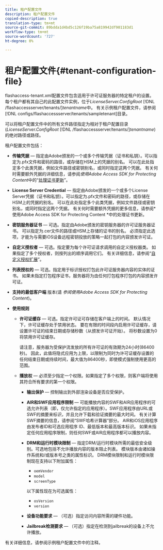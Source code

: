 ```yaml
---
title: 租户配置文件
description: 租户配置文件
copied-description: true
translation-type: tm+mt
source-git-commit: 89bdda1d4bd5c126f19ba75a819942df901183d1
workflow-type: tm+mt
source-wordcount: '727'
ht-degree: 0%

---
```



# 租户配置文件{#tenant-configuration-file}

flashaccess-tenant.xml配置文件包含适用于许可证服务器的特定租户的设置。 每个租户都有其自己的此配置文件实例，位于&#x200B;*LicenseServer.ConfigRoot* [!DNL /flashaccessserver/tenants/]*tenantname*&#x200B;中。 有关示例租户配置文件，请参阅[!DNL configs/flashaccessserver/tenants/sampletenant]目录。

可以将租户配置文件中的所有文件路径指定为相对于租户配置目录(*LicenseServer.ConfigRoot* [!DNL /flashaccessserver/tenants/]*tenantname*)的绝对路径或路径。

租户配置文件包括：

* **传输凭据**  — 指定由Adobe颁发的一个或多个传输凭据（证书和私钥）。可以指定为.pfx文件和密码的路径，或存储在HSM上的凭据的别名。 可以在此处指定多个此类凭据，例如文件路径或密钥别名，或同时指定这两个凭据。 有关何时需要额外凭据的详细信息，请参阅&#x200B;*使用Adobe Access SDK for Protecting Content*&#x200B;中的“[处理证书更新](../../aaxs-protecting-content/content-implementing-the-license-server/content-handling-cert-updates.md)”。
* **License Server Credential**  — 指定由Adobe颁发的一个或多个License Server凭据（证书和私钥）。可以指定为.pfx文件和密码的路径，或存储在HSM上的凭据的别名。 可以在此处指定多个此类凭据，例如文件路径或密钥别名，或同时指定这两个凭据。 有关何时需要额外凭据的更多信息，请参阅*使用Adobe Access SDK for Protecting Content *中的处理证书更新。
* **密钥服务器证书**  — 可选。指定由Adobe颁发的密钥服务器的许可证服务器证书。 可以指定为.cer文件的路径或HSM上存储的证书的别名。 必须指定此选项，才能为与需要iOS设备远程密钥投放的策略一起打包的内容颁发许可证。
* **自定义授权者**  — 可选。指定要为每个许可证请求调用的自定义授权器类。 如果指定了多个授权者，则按列出的顺序调用它们。 有关详细信息，请参阅“[自定义授权扩展](../../aaxs-protected-streaming/custom-authorization-extensions.md)”。
* **列表授权的**  — 可选。指定用于标识授权打包此许可证服务器内容的实体的证书。 如果未指定打包程序证书，服务器将为由任何打包程序打包的内容颁发许可证。
* **支持的最低客户端** 版本(请 *参阅使用Adobe Access SDK for Protecting Content*)。
* **使用规则**

   * **许可证缓存**  — 可选。指定许可证可存储在客户端上的时间。 默认情况下，许可证缓存处于禁用状态。 要在有限的时间段内启用许可证缓存，请设置许可证的结束日期或存储秒数（从颁发许可证开始）。 将秒数设置为0将禁用许可证缓存。

      请注意，服务器为受保护流发放的所有许可证的有效期为24小时(86400秒)。 因此，此值将隐式应用为上限，以限制为同时为许可证缓存设置的任何结束日期或持续时间，最大值为86400秒，即使模式强制使用更高的范围。

   * **播放权**  — 必须至少指定一个权限。如果指定了多个权限，则客户端将使用其符合所有要求的第一个权限。

      * **输出保护**  — 控制输出到外部渲染设备是否应受保护。
      * **AIR和SWF应用程序限制**  — 可能播放内容的SWF和AIR应用程序的可选允许列表（即，仅允许指定的应用程序）。SWF应用程序由URL或SWF的摘要来标识，并且允许下载和验证摘要的最大时间。 有关计算SWF摘要的信息，请参阅“SWF哈希计算器”部分。 AIR和iOS应用程序由发布者ID和可选应用程序 ID、最低版本和最高版本标识。 如果未指定任何应用程序限制，则任何SWF或AIR应用程序都可以播放内容。
      * **DRM和运行时模块限制**  — 指定DRM/运行时模块所需的最低安全级别。可选地包括不允许播放内容的版本阻止列表。 模块版本由诸如操作系统和/或版本号之类的属性标识。 DRM模块限制和运行时模块限制现在支持以下附加属性：

         * `oemVendor`
         * `model`
         * `screenType`

         以下属性现在为可选属性：

         * `osVersion`
         * `version`
      * **设备功能要求**  — （可选）指定访问内容所需的硬件功能。
      * **Jailbreak检测要求**  — （可选）指定在检测到jailbreak的设备上不允许播放。



有关详细信息，请参阅示例租户配置文件中的注释。
